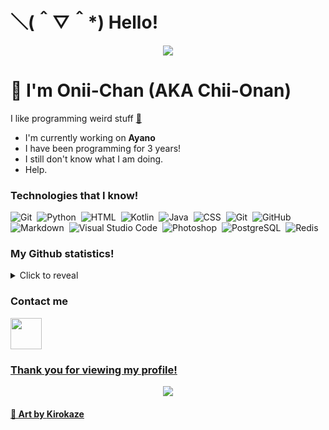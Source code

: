 # ＼(＾▽＾*) Hello!
<div align="center"><img src="https://64.media.tumblr.com/6d3b7d2b02f5a1beb74e0a83168e62bd/25be405c6e525ddd-6f/s1280x1920/bf25201f99365641cd6e269aa0b7fc4b81e0926f.gifv"></div>

# 👋 I'm Onii-Chan (AKA Chii-Onan)

I like programming weird stuff [👀](https://www.youtube.com/watch?v=dQw4w9WgXcQ)

- I'm currently working on **Ayano**
- I have been programming for 3 years!
- I still don't know what I am doing.
- Help.

### Technologies that I know!

![Git](https://img.shields.io/badge/-CSharp-05122A?style=for-the-badge&logo=csharp)&nbsp;
![Python](https://img.shields.io/badge/-Python-05122A?style=for-the-badge&logo=python)&nbsp;
![HTML](https://img.shields.io/badge/-HTML-05122A?style=for-the-badge&logo=HTML5)&nbsp;
![Kotlin](https://img.shields.io/badge/-Kotlin-05122A?style=for-the-badge&logo=kotlin)&nbsp;
![Java](https://img.shields.io/badge/-Java-05122A?style=for-the-badge&logo=java)&nbsp;
![CSS](https://img.shields.io/badge/-CSS-05122A?style=for-the-badge&logo=CSS3&logoColor=1572B6)&nbsp;
![Git](https://img.shields.io/badge/-Git-05122A?style=for-the-badge&logo=git)&nbsp;
![GitHub](https://img.shields.io/badge/-GitHub-05122A?style=for-the-badge&logo=github)&nbsp;
![Markdown](https://img.shields.io/badge/-Markdown-05122A?style=for-the-badge&logo=markdown)&nbsp;
![Visual Studio Code](https://img.shields.io/badge/-Visual%20Studio%20Code-05122A?style=for-the-badge&logo=visual-studio-code&logoColor=007ACC)&nbsp;
![Photoshop](https://img.shields.io/badge/-Photoshop-05122A?style=for-the-badge&logo=adobe-photoshop)&nbsp;
![PostgreSQL](https://img.shields.io/badge/-Postgresql-05122A?style=for-the-badge&logo=PostgreSQL)&nbsp;
![Redis](https://img.shields.io/badge/-Redis-05122A?style=for-the-badge&logo=Redis)&nbsp;

### My Github statistics!

<details>
  <summary>Click to reveal</summary>
  <div>
    <br>
    <img src="https://github-readme-stats.vercel.app/api?username=Chii-Onan&show_icons=true&theme=radical&count_private=true&include_all_commits=true">
    <img src="https://github-readme-streak-stats.herokuapp.com/?user=Chii-Onan&theme=radical">
    <img src="https://github-readme-stats.vercel.app/api/top-langs/?username=Chii-Onan&theme=radical">
  </div>
</details>

### Contact me

<a href="https://discord.com/users/741291562687922329"><img height="50px" src="https://discord.com/assets/2d20a45d79110dc5bf947137e9d99b66.svg" />

### Thank you for viewing my profile!
  
<div align="center"><img src="https://64.media.tumblr.com/75ee871c3c70501014511f527b342213/74bb6bc1ad2987d5-a1/s1280x1920/ae89e529ec10b97daff14c6aa3db56e663fbe416.gifv"></div>

#### 🎨 Art by **[Kirokaze](https://kirokazepixel.tumblr.com/)**

